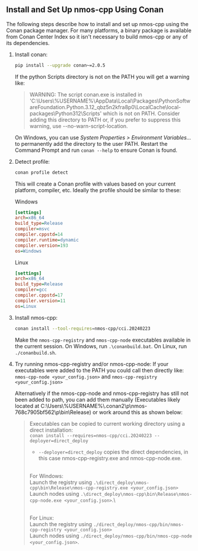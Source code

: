 ## Install and Set Up nmos-cpp Using Conan

The following steps describe how to install and set up nmos-cpp using the Conan package manager.
For many platforms, a binary package is available from Conan Center Index so it isn't necessary to build nmos-cpp or any of its dependencies.

1. Install conan:
   ```sh
   pip install --upgrade conan~=2.0.5
   ```

   If the python Scripts directory is not on the PATH you will get a warning like:
   > WARNING: The script conan.exe is installed in 'C:\Users\\%USERNAME%\\AppData\Local\Packages\PythonSoftwareFoundation.Python.3.12_qbz5n2kfra8p0\LocalCache\local-packages\Python312\Scripts' which is not on PATH.
   > Consider adding this directory to PATH or, if you prefer to suppress this warning, use --no-warn-script-location.

   On Windows, you can use _System Properties \> Environment Variables..._ to permanently add the directory to the user PATH. Restart the Command Prompt and run `conan --help` to ensure Conan is found.

2. Detect profile:
   ```sh
   conan profile detect
   ```
   This will create a Conan profile with values based on your current platform, compiler, etc.
   Ideally the profile should be similar to these:
	
   Windows
   ```ini
   [settings]
   arch=x86_64
   build_type=Release
   compiler=msvc
   compiler.cppstd=14
   compiler.runtime=dynamic
   compiler.version=193
   os=Windows
   ```
   Linux
   ```ini
   [settings]
   arch=x86_64
   build_type=Release
   compiler=gcc
   compiler.cppstd=17
   compiler.version=11
   os=Linux
   ```

3. Install nmos-cpp:
   ```sh
   conan install --tool-requires=nmos-cpp/cci.20240223
   ```
   Make the `nmos-cpp-registry` and `nmos-cpp-node` executables available in the current session.
   On Windows, run `.\conanbuild.bat`.
   On Linux, run `./conanbuild.sh`.

  
4. Try running nmos-cpp-registry and/or nmos-cpp-node:
   If your executables were added to the PATH you could call then directly like:  `nmos-cpp-node <your_config.json>` and `nmos-cpp-registry <your_config.json>`

   Alternatively if the nmos-cpp-node and nmos-cpp-registry has still not been added to path, you can add them manually (Executables likely located at C:\Users\\%USERNAME%\\.conan2\p\nmos-768c7905bf562\p\bin\Release) or work around this as shown below:

    
	> Executables can be copied to current working directory using a direct installation:\
	> `conan install --requires=nmos-cpp/cci.20240223 --deployer=direct_deploy`
   	> - `--deployer=direct_deploy` copies the direct dependencies, in this case nmos-cpp-registry.exe and nmos-cpp-node.exe.
   	>
 	> \
 	> For Windows: \
	> Launch the registry using `.\direct_deploy\nmos-cpp\bin\Release\nmos-cpp-registry.exe <your_config.json>` \
	> Launch nodes using `.\direct_deploy\nmos-cpp\bin\Release\nmos-cpp-node.exe <your_config.json>`.\
 	>
 	>\
 	> For Linux: \
 	> Launch the registry using `./direct_deploy/nmos-cpp/bin/nmos-cpp-registry <your_config.json>` \
	> Launch nodes using `./direct_deploy/nmos-cpp/bin/nmos-cpp-node <your_config.json>`.
